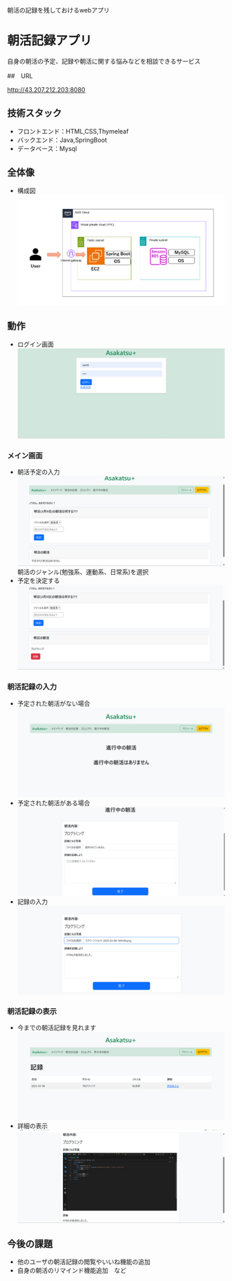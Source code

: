 朝活の記録を残しておけるwebアプリ

# 朝活記録アプリ

自身の朝活の予定、記録や朝活に関する悩みなどを相談できるサービス

##　URL

<http://43.207.212.203:8080>

## 技術スタック
* フロントエンド：HTML,CSS,Thymeleaf
* バックエンド：Java,SpringBoot
* データベース：Mysql

## 全体像
* 構成図
![構成図](photo/AWS構成図.png)

  
## 動作
* ログイン画面
![ログイン画面](photo/スクリーンショット%202025-03-08%20143211.png)
### メイン画面
* 朝活予定の入力
![メイン画面](photo/スクリーンショット%202025-03-08%20143312.png)
朝活のジャンル(勉強系、運動系、日常系)を選択
* 予定を決定する
![入力](photo/スクリーンショット%202025-03-08%20143400.png)
### 朝活記録の入力
* 予定された朝活がない場合
![予定された朝活がない場合](photo/スクリーンショット%202025-03-08%20144805.png)
* 予定された朝活がある場合
![予定された朝活がある場合](photo/スクリーンショット%202025-03-08%20144039.png)
* 記録の入力
![予定された朝活がある場合](photo/スクリーンショット%202025-03-08%20144239.png)

### 朝活記録の表示
* 今までの朝活記録を見れます
![記録](photo/スクリーンショット%202025-03-08%20144304.png)
* 詳細の表示
![詳細](photo/スクリーンショット%202025-03-08%20144317.png)
## 今後の課題
* 他のユーザの朝活記録の閲覧やいいね機能の追加
* 自身の朝活のリマインド機能追加　など
